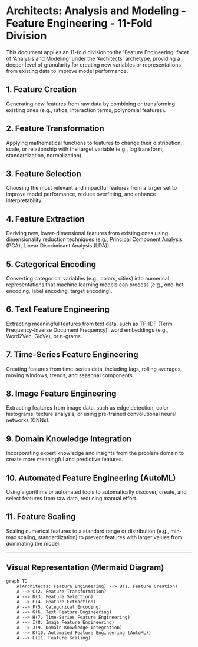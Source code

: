 # Architects: Analysis and Modeling - Feature Engineering - 11-Fold Division

This document applies an 11-fold division to the 'Feature Engineering' facet of 'Analysis and Modeling' under the 'Architects' archetype, providing a deeper level of granularity for creating new variables or representations from existing data to improve model performance.

## 1. Feature Creation

Generating new features from raw data by combining or transforming existing ones (e.g., ratios, interaction terms, polynomial features).

## 2. Feature Transformation

Applying mathematical functions to features to change their distribution, scale, or relationship with the target variable (e.g., log transform, standardization, normalization).

## 3. Feature Selection

Choosing the most relevant and impactful features from a larger set to improve model performance, reduce overfitting, and enhance interpretability.

## 4. Feature Extraction

Deriving new, lower-dimensional features from existing ones using dimensionality reduction techniques (e.g., Principal Component Analysis (PCA), Linear Discriminant Analysis (LDA)).

## 5. Categorical Encoding

Converting categorical variables (e.g., colors, cities) into numerical representations that machine learning models can process (e.g., one-hot encoding, label encoding, target encoding).

## 6. Text Feature Engineering

Extracting meaningful features from text data, such as TF-IDF (Term Frequency-Inverse Document Frequency), word embeddings (e.g., Word2Vec, GloVe), or n-grams.

## 7. Time-Series Feature Engineering

Creating features from time-series data, including lags, rolling averages, moving windows, trends, and seasonal components.

## 8. Image Feature Engineering

Extracting features from image data, such as edge detection, color histograms, texture analysis, or using pre-trained convolutional neural networks (CNNs).

## 9. Domain Knowledge Integration

Incorporating expert knowledge and insights from the problem domain to create more meaningful and predictive features.

## 10. Automated Feature Engineering (AutoML)

Using algorithms or automated tools to automatically discover, create, and select features from raw data, reducing manual effort.

## 11. Feature Scaling

Scaling numerical features to a standard range or distribution (e.g., min-max scaling, standardization) to prevent features with larger values from dominating the model.

---

## Visual Representation (Mermaid Diagram)

```mermaid
graph TD
    A[Architects: Feature Engineering] --> B(1. Feature Creation)
    A --> C(2. Feature Transformation)
    A --> D(3. Feature Selection)
    A --> E(4. Feature Extraction)
    A --> F(5. Categorical Encoding)
    A --> G(6. Text Feature Engineering)
    A --> H(7. Time-Series Feature Engineering)
    A --> I(8. Image Feature Engineering)
    A --> J(9. Domain Knowledge Integration)
    A --> K(10. Automated Feature Engineering (AutoML))
    A --> L(11. Feature Scaling)
```

